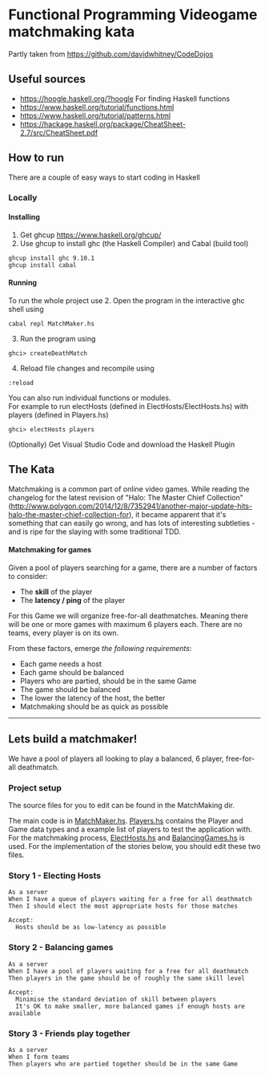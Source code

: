 # Functional Programming Videogame matchmaking kata
Partly taken from https://github.com/davidwhitney/CodeDojos


## Useful sources
- https://hoogle.haskell.org/?hoogle For finding Haskell functions 
- https://www.haskell.org/tutorial/functions.html
- https://www.haskell.org/tutorial/patterns.html
- https://hackage.haskell.org/package/CheatSheet-2.7/src/CheatSheet.pdf

## How to run
There are a couple of easy ways to start coding in Haskell

### Locally

#### Installing
1. Get ghcup https://www.haskell.org/ghcup/
2. Use ghcup to install ghc (the Haskell Compiler) and Cabal (build tool)
```
ghcup install ghc 9.10.1
ghcup install cabal
```
#### Running
To run the whole project use
2. Open the program in the interactive ghc shell using
```
cabal repl MatchMaker.hs
```
3. Run the program using
```
ghci> createDeathMatch
```
4. Reload file changes and recompile using
```
:reload
```

You can also run individual functions or modules.  
For example to run electHosts (defined in ElectHosts/ElectHosts.hs) with players (defined in Players.hs)
```
ghci> electHosts players
```

(Optionally) Get Visual Studio Code and download the Haskell Plugin


## The Kata

Matchmaking is a common part of online video games.  While reading the changelog for the latest revision of "Halo: The Master Chief Collection" (http://www.polygon.com/2014/12/8/7352941/another-major-update-hits-halo-the-master-chief-collection-for), it became apparent that it's something that can easily go wrong, and has lots of interesting subtleties - and is ripe for the slaying with some traditional TDD.

#### Matchmaking for games

Given a pool of players searching for a game, there are a number of factors to consider:

* The **skill** of the player
* The **latency / ping** of the player

For this Game we will organize free-for-all deathmatches. Meaning there will be one or more games with maximum 6 players each. There are no teams, every player is on its own.

From these factors, emerge *the following requirements*:

* Each game needs a host
* Each game should be balanced
* Players who are partied, should be in the same Game
* The game should be balanced
* The lower the latency of the host, the better
* Matchmaking should be as quick as possible

---  

## Lets build a matchmaker!

We have a pool of players all looking to play a balanced, 6 player, free-for-all deathmatch.

### Project setup
The source files for you to edit can be found in the MatchMaking dir.

The main code is in [MatchMaker.hs](MatchMaker/MatchMaker.hs). [Players.hs](MatchMaker/Players.hs) contains the Player and Game data types and a example list of players to test the application with. 
For the matchmaking process, [ElectHosts.hs](MatchMaker/ElectHosts.hs) and [BalancingGames.hs](MatchMaker/BalancingGames.hs) is used. For the implementation of the stories below, you should edit these two files. 

### Story 1 - Electing Hosts

    As a server
    When I have a queue of players waiting for a free for all deathmatch
    Then I should elect the most appropriate hosts for those matches

    Accept:
      Hosts should be as low-latency as possible

### Story 2 - Balancing games

    As a server
    When I have a pool of players waiting for a free for all deathmatch
    Then players in the game should be of roughly the same skill level

    Accept:
      Minimise the standard deviation of skill between players
      It's OK to make smaller, more balanced games if enough hosts are available

### Story 3 - Friends play together

    As a server
    When I form teams
    Then players who are partied together should be in the same Game
